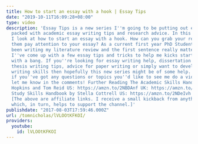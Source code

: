 ```yaml
---
title: How to start an essay with a hook | Essay Tips
date: "2019-10-11T16:09:28+08:00"
type: video
description: 'Essay Tips is a new series I''m going to be putting out every so often
  packed with academic essay writing tips and research advice. In this first episode,
  I look at how to start an essay with a hook. How can you grab your reader and make
  them pay attention to your essay? As a current first year PhD Student, I''ve recently
  been writing my literature review and the first sentence really matters. As such,
  I''ve come up with a few essay tips and tricks to help me kicks start my essays
  with a bang. If you''re looking for essay writing help, dissertation writing tips,
  thesis writing tips, advice for paper writing or simply want to develop your academic
  writing skills then hopefully this new series might be of some help. As always,
  if you''ve got any questions or topics you''d like to see me do a video on then
  let me know in the comments! Further Reading The Academic Skills Handbook by Diana
  Hopkins and Tom Reid US: https://amzn.to/2NBDAnf UK: https://amzn.to/2NBJIfb The
  Study Skills Handbook by Stella Cottrell US: https://amzn.to/2NDeIvh UK: https://amzn.to/2OTyneu
  [The above are affiliate links. I receive a small kickback from anything you buy
  which, in turn, helps to support the channel.]'
publishdate: "2017-08-03T17:59:46.000Z"
url: /tomnicholas/lVLOOtKFKOI/
providers:
  youtube:
    id: lVLOOtKFKOI
---
```

